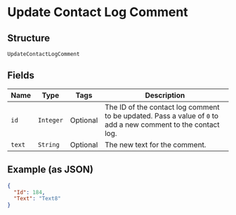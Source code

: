 
# Update Contact Log Comment

## Structure

`UpdateContactLogComment`

## Fields

| Name | Type | Tags | Description |
|  --- | --- | --- | --- |
| `id` | `Integer` | Optional | The ID of the contact log comment to be updated. Pass a value of `0` to add a new comment to the contact log. |
| `text` | `String` | Optional | The new text for the comment. |

## Example (as JSON)

```json
{
  "Id": 184,
  "Text": "Text8"
}
```

